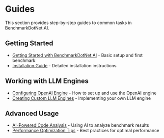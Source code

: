 # Guides

This section provides step-by-step guides to common tasks in BenchmarkDotNet.AI.

## Getting Started

- [Getting Started with BenchmarkDotNet.AI](getting-started.md) - Basic setup and first benchmark
- [Installation Guide](installation.md) - Detailed installation instructions

## Working with LLM Engines

- [Configuring OpenAI Engine](configuring-openai.md) - How to set up and use the OpenAI engine
- [Creating Custom LLM Engines](custom-engines.md) - Implementing your own LLM engine

## Advanced Usage

- [AI-Powered Code Analysis](ai-code-analysis.md) - Using AI to analyze benchmark results
- [Performance Optimization Tips](optimization-tips.md) - Best practices for optimal performance 